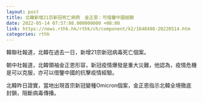 ```yaml
---
layout: post
title: 北韓新增21宗新冠死亡病例　金正恩：可借鑒中國經驗
date: 2022-05-14 07:57:08.000000000 +08:00
link: https://news.rthk.hk/rthk/ch/component/k2/1648498-20220514.htm
categories: rthk
---
```


韓聯社報道，北韓在過去一日，新增21宗新冠病毒死亡個案。

朝中社報道，北韓領袖金正恩形容，新冠疫情爆發是重大災難，他認為，疫情危機是可以克服，亦可以借鑒中國的抗擊疫情經驗。

北韓昨日證實，當地出現首宗新冠變種Omicron個案，金正恩指示北韓全境徹底封鎖，阻斷病毒傳播。
